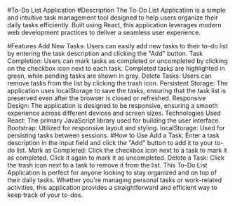 #To-Do List Application
#Description
The To-Do List Application is a simple and intuitive task management tool designed to help users organize their daily tasks efficiently. Built using React, this application leverages modern web development practices to deliver a seamless user experience.

#Features
Add New Tasks: Users can easily add new tasks to their to-do list by entering the task description and clicking the "Add" button.
Task Completion: Users can mark tasks as completed or uncompleted by clicking on the checkbox icon next to each task. Completed tasks are highlighted in green, while pending tasks are shown in grey.
Delete Tasks: Users can remove tasks from the list by clicking the trash icon.
Persistent Storage: The application uses localStorage to save the tasks, ensuring that the task list is preserved even after the browser is closed or refreshed.
Responsive Design: The application is designed to be responsive, ensuring a smooth experience across different devices and screen sizes.
Technologies Used
React: The primary JavaScript library used for building the user interface.
Bootstrap: Utilized for responsive layout and styling.
localStorage: Used for persisting tasks between sessions.
#How to Use
Add a Task: Enter a task description in the input field and click the "Add" button to add it to your to-do list.
Mark as Completed: Click the checkbox icon next to a task to mark it as completed. Click it again to mark it as uncompleted.
Delete a Task: Click the trash icon next to a task to remove it from the list.
This To-Do List Application is perfect for anyone looking to stay organized and on top of their daily tasks. Whether you're managing personal tasks or work-related activities, this application provides a straightforward and efficient way to keep track of your to-dos.

